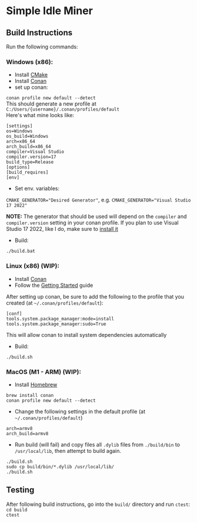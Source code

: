 # Simple Idle Miner

## Build Instructions
Run the following commands:
### Windows (x86):
- Install [CMake](https://cmake.org/download/)
- Install [Conan](https://docs.conan.io/en/latest/installation.html)
- set up conan:

`conan profile new default --detect`\
This should generate a new profile at `C:/Users/{username}/.conan/profiles/default`\
Here's what mine looks like:
```
[settings]
os=Windows
os_build=Windows
arch=x86_64
arch_build=x86_64
compiler=Visual Studio
compiler.version=17
build_type=Release
[options]
[build_requires]
[env]
```

- Set env. variables:

`CMAKE_GENERATOR="Desired Generator"`, e.g. `CMAKE_GENERATOR="Visual Studio 17 2022"`

**NOTE:** The generator that should be used will depend on the `compiler` and `compiler.version` setting in your conan profile.
If you plan to use Visual Studio 17 2022, like I do, make sure to [install it](https://learn.microsoft.com/en-us/visualstudio/releases/2022/release-notes)

- Build:

`./build.bat`

### Linux (x86) (WIP):
- Install [Conan](https://docs.conan.io/en/latest/installation.html)
- Follow the [Getting Started](https://docs.conan.io/en/latest/getting_started.html) guide

After setting up conan, be sure to add the following to the profile that you created (at `~/.conan/profiles/default`):
```
[conf]    
tools.system.package_manager:mode=install    
tools.system.package_manager:sudo=True
```
This will allow conan to install system dependencies automatically

- Build:

`./build.sh`

### MacOS (M1 - ARM) (WIP):
- Install [Homebrew](https://brew.sh/)

```
brew install conan
conan profile new default --detect
```
- Change the following settings in the default profile (at `~/.conan/profiles/default`)
```
arch=armv8
arch_build=armv8
```
- Run build (will fail) and copy files all `.dylib` files from `./build/bin` to `/usr/local/lib`, 
then attempt to build again.
```
./build.sh
sudo cp build/bin/*.dylib /usr/local/lib/
./build.sh
```


## Testing
After following build instructions, go into the `build/` directory and run `ctest`:\
`cd build`\
`ctest`